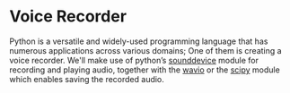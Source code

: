 # Voice Recorder
Python is a versatile and widely-used programming language that has numerous applications across various domains; One of them is creating a voice recorder. We'll make use of  python’s [sounddevice](https://python-sounddevice.readthedocs.io/en/0.4.6/) module for recording and playing audio, together with the [wavio](https://pypi.org/project/wavio/) or the [scipy](https://scipy.org/) module which enables saving the recorded audio.
